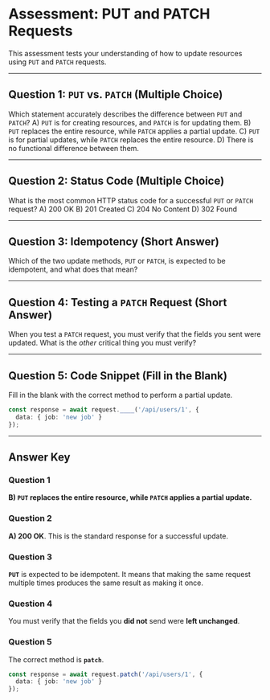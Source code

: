 # Assessment: PUT and PATCH Requests

This assessment tests your understanding of how to update resources using `PUT` and `PATCH` requests.

---

## Question 1: `PUT` vs. `PATCH` (Multiple Choice)

Which statement accurately describes the difference between `PUT` and `PATCH`?
A) `PUT` is for creating resources, and `PATCH` is for updating them.
B) `PUT` replaces the entire resource, while `PATCH` applies a partial update.
C) `PUT` is for partial updates, while `PATCH` replaces the entire resource.
D) There is no functional difference between them.

---

## Question 2: Status Code (Multiple Choice)

What is the most common HTTP status code for a successful `PUT` or `PATCH` request?
A) 200 OK
B) 201 Created
C) 204 No Content
D) 302 Found

---

## Question 3: Idempotency (Short Answer)

Which of the two update methods, `PUT` or `PATCH`, is expected to be idempotent, and what does that mean?

---

## Question 4: Testing a `PATCH` Request (Short Answer)

When you test a `PATCH` request, you must verify that the fields you sent were updated. What is the *other* critical thing you must verify?

---

## Question 5: Code Snippet (Fill in the Blank)

Fill in the blank with the correct method to perform a partial update.

```typescript
const response = await request.____('/api/users/1', {
  data: { job: 'new job' }
});
```

---

## Answer Key

### Question 1
**B) `PUT` replaces the entire resource, while `PATCH` applies a partial update.**

### Question 2
**A) 200 OK**. This is the standard response for a successful update.

### Question 3
**`PUT`** is expected to be idempotent. It means that making the same request multiple times produces the same result as making it once.

### Question 4
You must verify that the fields you **did not** send were **left unchanged**.

### Question 5
The correct method is **`patch`**.
```typescript
const response = await request.patch('/api/users/1', {
  data: { job: 'new job' }
});